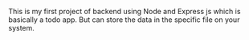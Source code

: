 This is my first project of backend using Node and Express js which is basically a todo app. 
But can store the data in the specific file on your system.
